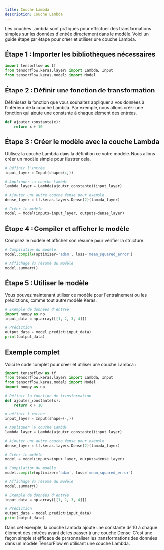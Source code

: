 ```yaml
---
title: Couche Lambda
description: Couche Lambda
---
```


Les couches Lambda sont pratiques pour effectuer des transformations simples sur les données d'entrée directement dans le modèle. Voici un guide étape par étape pour créer et utiliser une couche Lambda.

## Étape 1 : Importer les bibliothèques nécessaires

```python
import tensorflow as tf
from tensorflow.keras.layers import Lambda, Input
from tensorflow.keras.models import Model

```

## Étape 2 : Définir une fonction de transformation

Définissez la fonction que vous souhaitez appliquer à vos données à l'intérieur de la couche Lambda. Par exemple, nous allons créer une fonction qui ajoute une constante à chaque élément des entrées.

```python
def ajouter_constante(x):
    return x + 10

```

## Étape 3 : Créer le modèle avec la couche Lambda

Utilisez la couche Lambda dans la définition de votre modèle. Nous allons créer un modèle simple pour illustrer cela.

```python
# Définir l'entrée
input_layer = Input(shape=(4,))

# Appliquer la couche Lambda
lambda_layer = Lambda(ajouter_constante)(input_layer)

# Ajouter une autre couche dense pour exemple
dense_layer = tf.keras.layers.Dense(2)(lambda_layer)

# Créer le modèle
model = Model(inputs=input_layer, outputs=dense_layer)

```

## Étape 4 : Compiler et afficher le modèle

Compilez le modèle et affichez son résumé pour vérifier la structure.

```python
# Compilation du modèle
model.compile(optimizer='adam', loss='mean_squared_error')

# Affichage du résumé du modèle
model.summary()

```

## Étape 5 : Utiliser le modèle

Vous pouvez maintenant utiliser ce modèle pour l'entraînement ou les prédictions, comme tout autre modèle Keras.

```python
# Exemple de données d'entrée
import numpy as np
input_data = np.array([[1, 2, 3, 4]])

# Prédiction
output_data = model.predict(input_data)
print(output_data)

```

## Exemple complet

Voici le code complet pour créer et utiliser une couche Lambda :

```python
import tensorflow as tf
from tensorflow.keras.layers import Lambda, Input
from tensorflow.keras.models import Model
import numpy as np

# Définir la fonction de transformation
def ajouter_constante(x):
    return x + 10

# Définir l'entrée
input_layer = Input(shape=(4,))

# Appliquer la couche Lambda
lambda_layer = Lambda(ajouter_constante)(input_layer)

# Ajouter une autre couche dense pour exemple
dense_layer = tf.keras.layers.Dense(2)(lambda_layer)

# Créer le modèle
model = Model(inputs=input_layer, outputs=dense_layer)

# Compilation du modèle
model.compile(optimizer='adam', loss='mean_squared_error')

# Affichage du résumé du modèle
model.summary()

# Exemple de données d'entrée
input_data = np.array([[1, 2, 3, 4]])

# Prédiction
output_data = model.predict(input_data)
print(output_data)

```

Dans cet exemple, la couche Lambda ajoute une constante de 10 à chaque élément des entrées avant de les passer à une couche Dense. C'est une façon simple et efficace de personnaliser les transformations des données dans un modèle TensorFlow en utilisant une couche Lambda.